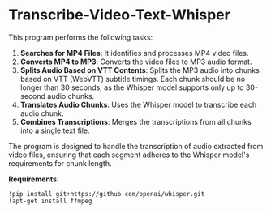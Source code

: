 # Transcribe-Video-Text-Whisper

This program performs the following tasks:

1. **Searches for MP4 Files**: It identifies and processes MP4 video files.
2. **Converts MP4 to MP3**: Converts the video files to MP3 audio format.
3. **Splits Audio Based on VTT Contents**: Splits the MP3 audio into chunks based on VTT (WebVTT) subtitle timings. Each chunk should be no longer than 30 seconds, as the Whisper model supports only up to 30-second audio chunks.
4. **Translates Audio Chunks**: Uses the Whisper model to transcribe each audio chunk.
5. **Combines Transcriptions**: Merges the transcriptions from all chunks into a single text file.

The program is designed to handle the transcription of audio extracted from video files, ensuring that each segment adheres to the Whisper model's requirements for chunk length.  

**Requirements**:    
```
!pip install git+https://github.com/openai/whisper.git
!apt-get install ffmpeg
```
